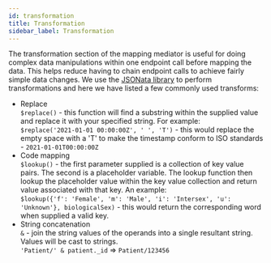 ```yaml
---
id: transformation
title: Transformation
sidebar_label: Transformation
---
```


The transformation section of the mapping mediator is useful for doing complex data manipulations within one endpoint call before mapping the data.
This helps reduce having to chain endpoint calls to achieve fairly simple data changes.
We use the [JSONata library](https://docs.jsonata.org/overview) to perform transformations and here we have listed a few commonly used transforms:

- Replace<br/>
    `$replace()` - this function will find a substring within the supplied value and replace it with your specified string. For example:<br/>
    `$replace('2021-01-01 00:00:00Z', ' ', 'T')` - this would replace the empty space with a 'T' to make the timestamp conform to ISO standards - `2021-01-01T00:00:00Z`
- Code mapping<br/>
    `$lookup()` - the first parameter supplied is a collection of key value pairs. The second is a placeholder variable. The lookup function then lookup the placeholder value within the key value collection and return value associated with that key. An example:<br/>
    `$lookup({'f': 'Female', 'm': 'Male', 'i': 'Intersex', 'u': 'Unknown'}, biologicalSex)` - this would return the corresponding word when supplied a valid key.
- String concatenation<br/>
    `&` - join the string values of the operands into a single resultant string. Values will be cast to strings.<br/>
    `'Patient/' & patient._id` => `Patient/123456`
